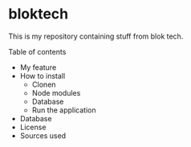 # bloktech
This is my repository containing stuff from blok tech.

Table of contents
- My feature
- How to install
   - Clonen
   - Node modules
   - Database
   - Run the application
- Database
- License
- Sources used
